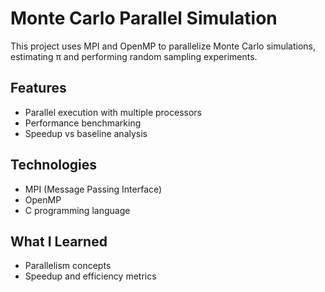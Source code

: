 # Monte Carlo Parallel Simulation

This project uses MPI and OpenMP to parallelize Monte Carlo simulations, estimating π and performing random sampling experiments.

## Features
- Parallel execution with multiple processors
- Performance benchmarking
- Speedup vs baseline analysis

## Technologies
- MPI (Message Passing Interface)
- OpenMP
- C programming language

## What I Learned
- Parallelism concepts
- Speedup and efficiency metrics
